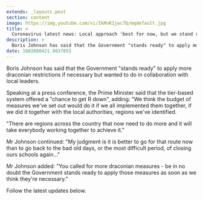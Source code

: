 ```yaml
--- 
extends: _layouts.post 
section: content 
image: https://img.youtube.com/vi/IkMvK1jwc7Q/mqdefault.jpg 
title: > 
  Coronavirus latest news: Local approach 'best for now, but we stand ready to go further if necessary', says Boris Johnson 
description: > 
  Boris Johnson has said that the Government "stands ready" to apply more draconian restrictions if necessary but wanted to do in collaboration with local leaders.Speaking at a press conference, the Prime Minister said that the tier-based system offered a "chance to get R down", adding: "We think the budget of measures we've set out would do it if we all implemented them together, if we did it together with the local authorities, regions we've identified."There are regions across the country that now need to do more and it will take everybody working together to achieve it."Mr Johnson continued: "My judgment is it is better to go for that route now than to go back to the bad old days, or the most difficult period, of closing ours schools again..."Mr Johnson added: "You called for more draconian measures - be in no doubt the Government stands ready to apply those measures as soon as we think they're necessary."Follow the latest updates below. 
date: 1602880421.9837055 
--- 
```

Boris Johnson has said that the Government "stands ready" to apply more draconian restrictions if necessary but wanted to do in collaboration with local leaders.

Speaking at a press conference, the Prime Minister said that the tier-based system offered a "chance to get R down", adding: "We think the budget of measures we've set out would do it if we all implemented them together, if we did it together with the local authorities, regions we've identified.

"There are regions across the country that now need to do more and it will take everybody working together to achieve it."

Mr Johnson continued: "My judgment is it is better to go for that route now than to go back to the bad old days, or the most difficult period, of closing ours schools again..."

Mr Johnson added: "You called for more draconian measures - be in no doubt the Government stands ready to apply those measures as soon as we think they're necessary."

Follow the latest updates below.